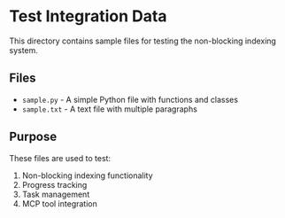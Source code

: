 # Test Integration Data

This directory contains sample files for testing the non-blocking indexing system.

## Files

- `sample.py` - A simple Python file with functions and classes
- `sample.txt` - A text file with multiple paragraphs

## Purpose

These files are used to test:

1. Non-blocking indexing functionality
2. Progress tracking
3. Task management
4. MCP tool integration
